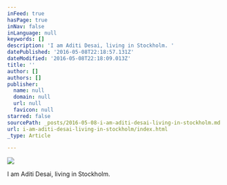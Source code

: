 ```yaml
---
inFeed: true
hasPage: true
inNav: false
inLanguage: null
keywords: []
description: 'I am Aditi Desai, living in Stockholm. '
datePublished: '2016-05-08T22:18:57.131Z'
dateModified: '2016-05-08T22:18:09.013Z'
title: ''
author: []
authors: []
publisher:
  name: null
  domain: null
  url: null
  favicon: null
starred: false
sourcePath: _posts/2016-05-08-i-am-aditi-desai-living-in-stockholm.md
url: i-am-aditi-desai-living-in-stockholm/index.html
_type: Article

---
```

![](https://the-grid-user-content.s3-us-west-2.amazonaws.com/58048afd-c1b4-4d53-97b6-ca1a71ee9d9f.jpg)

I am Aditi Desai, living in Stockholm.